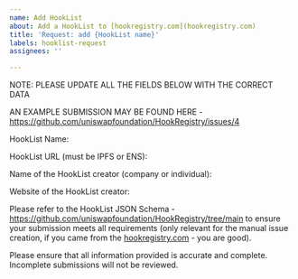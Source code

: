 ```yaml
---
name: Add HookList
about: Add a HookList to [hookregistry.com](hookregistry.com)
title: 'Request: add {HookList name}'
labels: hooklist-request
assignees: ''

---
```


NOTE: PLEASE UPDATE ALL THE FIELDS BELOW WITH THE CORRECT DATA

AN EXAMPLE SUBMISSION MAY BE FOUND HERE - https://github.com/uniswapfoundation/HookRegistry/issues/4

HookList Name:

HookList URL (must be IPFS or ENS):

Name of the HookList creator (company or individual):

Website of the HookList creator:

Please refer to the HookList JSON Schema - https://github.com/uniswapfoundation/HookRegistry/tree/main to ensure your submission meets all requirements (only relevant for the manual issue creation, if you came from the [hookregistry.com](hookregistry.com) - you are good).

Please ensure that all information provided is accurate and complete. Incomplete submissions will not be reviewed.

